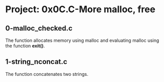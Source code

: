 # Project: 0x0C.C-More malloc, free

## 0-malloc_checked.c

The function allocates memory using malloc and evaluating malloc using the function **exit()**.

## 1-string_nconcat.c

The function concatenates two strings.

##